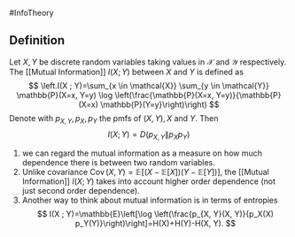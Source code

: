 #InfoTheory 
## Definition
Let $X, Y$ be discrete random variables taking values in $\mathcal{X}$ and $\mathcal{Y}$ respectively. The [[Mutual Information]] $I(X ; Y)$ between $X$ and $Y$ is defined as
$$
\left.I(X ; Y)=\sum_{x \in \mathcal{X}} \sum_{y \in \mathcal{Y}} \mathbb{P}(X=x, Y=y) \log \left(\frac{\mathbb{P}(X=x, Y=y)}{\mathbb{P}(X=x) \mathbb{P}(Y=y}\right)\right)
$$
Denote with $p_{X, Y}, p_X, p_Y$ the pmfs of $(X, Y), X$ and $Y$. Then
$$
I(X ; Y)=D\left(p_{X, Y} \| p_X p_Y\right)
$$

1. we can regard the mutual information as a measure on how much dependence there is between two random variables.
2. Unlike covariance $\operatorname{Cov}(X, Y)=\mathbb{E}[(X-\mathbb{E}[X])(Y-\mathbb{E}[Y])]$, the [[Mutual Information]] $I(X ; Y)$ takes into account higher order dependence (not just second order dependence).
3. Another way to think about mutual information is in terms of entropies
$$
I(X ; Y)=\mathbb{E}\left[\log \left(\frac{p_{X, Y}(X, Y)}{p_X(X) p_Y(Y)}\right)\right]=H(X)+H(Y)-H(X, Y).
$$
